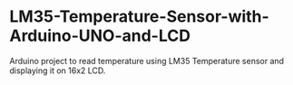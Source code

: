 # LM35-Temperature-Sensor-with-Arduino-UNO-and-LCD
Arduino project to read temperature using LM35 Temperature sensor and displaying it on 16x2 LCD.
